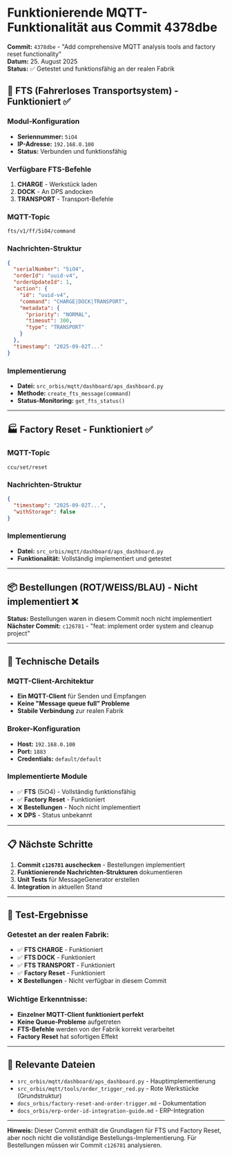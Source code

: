 # Funktionierende MQTT-Funktionalität aus Commit 4378dbe

**Commit:** `4378dbe` - "Add comprehensive MQTT analysis tools and factory reset functionality"  
**Datum:** 25. August 2025  
**Status:** ✅ Getestet und funktionsfähig an der realen Fabrik

## 🚛 FTS (Fahrerloses Transportsystem) - Funktioniert ✅

### Modul-Konfiguration
- **Seriennummer:** `5iO4`
- **IP-Adresse:** `192.168.0.100`
- **Status:** Verbunden und funktionsfähig

### Verfügbare FTS-Befehle
1. **CHARGE** - Werkstück laden
2. **DOCK** - An DPS andocken
3. **TRANSPORT** - Transport-Befehle

### MQTT-Topic
```
fts/v1/ff/5iO4/command
```

### Nachrichten-Struktur
```json
{
  "serialNumber": "5iO4",
  "orderId": "uuid-v4",
  "orderUpdateId": 1,
  "action": {
    "id": "uuid-v4",
    "command": "CHARGE|DOCK|TRANSPORT",
    "metadata": {
      "priority": "NORMAL",
      "timeout": 300,
      "type": "TRANSPORT"
    }
  },
  "timestamp": "2025-09-02T..."
}
```

### Implementierung
- **Datei:** `src_orbis/mqtt/dashboard/aps_dashboard.py`
- **Methode:** `create_fts_message(command)`
- **Status-Monitoring:** `get_fts_status()`

---

## 🏭 Factory Reset - Funktioniert ✅

### MQTT-Topic
```
ccu/set/reset
```

### Nachrichten-Struktur
```json
{
  "timestamp": "2025-09-02T...",
  "withStorage": false
}
```

### Implementierung
- **Datei:** `src_orbis/mqtt/dashboard/aps_dashboard.py`
- **Funktionalität:** Vollständig implementiert und getestet

---

## 📦 Bestellungen (ROT/WEISS/BLAU) - Nicht implementiert ❌

**Status:** Bestellungen waren in diesem Commit noch nicht implementiert  
**Nächster Commit:** `c126781` - "feat: implement order system and cleanup project"

---

## 🔧 Technische Details

### MQTT-Client-Architektur
- **Ein MQTT-Client** für Senden und Empfangen
- **Keine "Message queue full" Probleme**
- **Stabile Verbindung** zur realen Fabrik

### Broker-Konfiguration
- **Host:** `192.168.0.100`
- **Port:** `1883`
- **Credentials:** `default/default`

### Implementierte Module
- ✅ **FTS** (5iO4) - Vollständig funktionsfähig
- ✅ **Factory Reset** - Funktioniert
- ❌ **Bestellungen** - Noch nicht implementiert
- ❌ **DPS** - Status unbekannt

---

## 📋 Nächste Schritte

1. **Commit `c126781` auschecken** - Bestellungen implementiert
2. **Funktionierende Nachrichten-Strukturen** dokumentieren
3. **Unit Tests** für MessageGenerator erstellen
4. **Integration** in aktuellen Stand

---

## 🧪 Test-Ergebnisse

### Getestet an der realen Fabrik:
- ✅ **FTS CHARGE** - Funktioniert
- ✅ **FTS DOCK** - Funktioniert  
- ✅ **FTS TRANSPORT** - Funktioniert
- ✅ **Factory Reset** - Funktioniert
- ❌ **Bestellungen** - Nicht verfügbar in diesem Commit

### Wichtige Erkenntnisse:
- **Einzelner MQTT-Client funktioniert perfekt**
- **Keine Queue-Probleme** aufgetreten
- **FTS-Befehle** werden von der Fabrik korrekt verarbeitet
- **Factory Reset** hat sofortigen Effekt

---

## 📁 Relevante Dateien

- `src_orbis/mqtt/dashboard/aps_dashboard.py` - Hauptimplementierung
- `src_orbis/mqtt/tools/order_trigger_red.py` - Rote Werkstücke (Grundstruktur)
- `docs_orbis/factory-reset-and-order-trigger.md` - Dokumentation
- `docs_orbis/erp-order-id-integration-guide.md` - ERP-Integration

---

**Hinweis:** Dieser Commit enthält die Grundlagen für FTS und Factory Reset, aber noch nicht die vollständige Bestellungs-Implementierung. Für Bestellungen müssen wir Commit `c126781` analysieren.

